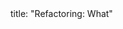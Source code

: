 <frontmatter>
title: "Refactoring: What"
</frontmatter>

<include src="index-body.md" boilerplate />
